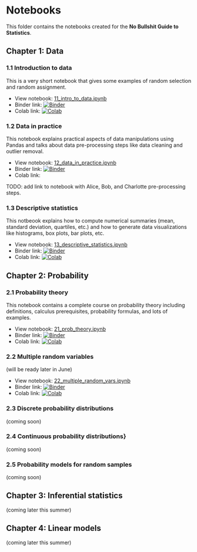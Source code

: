 Notebooks
=========

This folder contains the notebooks created for the **No Bullshit Guide to Statistics**.



## Chapter 1: Data

### 1.1 Introduction to data
This is a very short notebook that gives some examples of random selection and random assignment.

- View notebook: [11_intro_to_data.ipynb](./11_intro_to_data.ipynb)
- Binder link: 
[![Binder](https://mybinder.org/badge_logo.svg)](https://mybinder.org/v2/gh/minireference/noBSstatsnotebooks/main?labpath=notebooks%2F11_intro_to_data.ipynb)
- Colab link:
[![Colab](https://colab.research.google.com/assets/colab-badge.svg)](https://colab.research.google.com/github/minireference/noBSstatsnotebooks/blob/main/notebooks/11_intro_to_data.ipynb)




### 1.2 Data in practice

This notebook explains practical aspects of data manipulations using Pandas
and talks about data pre-processing steps like data cleaning and outlier removal.

- View notebook: [12_data_in_practice.ipynb](./12_data_in_practice.ipynb)
- Binder link: 
[![Binder](https://mybinder.org/badge_logo.svg)](https://mybinder.org/v2/gh/minireference/noBSstatsnotebooks/main?labpath=notebooks%2F12_data_in_practice.ipynb)
- Colab link:


TODO: add link to notebook with Alice, Bob, and Charlotte pre-processing steps.



### 1.3 Descriptive statistics
This notbeook explains how to compute numerical summaries (mean, standard deviation, quartiles, etc.)
and how to generate data visualizations like histograms, box plots, bar plots, etc.

- View notebook: [13_descriptive_statistics.ipynb](./13_descriptive_statistics.ipynb)
- Binder link: 
[![Binder](https://mybinder.org/badge_logo.svg)](https://mybinder.org/v2/gh/minireference/noBSstatsnotebooks/main?labpath=notebooks%2F13_descriptive_statistics.ipynb)
- Colab link:
[![Colab](https://colab.research.google.com/assets/colab-badge.svg)](https://colab.research.google.com/github/minireference/noBSstatsnotebooks/blob/main/notebooks/13_descriptive_statistics.ipynb)








## Chapter 2: Probability

### 2.1 Probability theory
This notebook contains a complete course on probability theory including definitions,
calculus prerequisites, probability formulas, and lots of examples.

- View notebook: [21_prob_theory.ipynb](./21_prob_theory.ipynb)  
- Binder link: [![Binder](https://mybinder.org/badge_logo.svg)](https://mybinder.org/v2/gh/minireference/noBSstatsnotebooks/main?labpath=notebooks%2F21_prob_theory.ipynb)
- Colab link: [![Colab](https://colab.research.google.com/assets/colab-badge.svg)](https://colab.research.google.com/github/minireference/noBSstatsnotebooks/blob/main/notebooks/21_prob_theory.ipynb)


### 2.2 Multiple random variables
(will be ready later in June)

- View notebook: [22_multiple_random_vars.ipynb](./22_multiple_random_vars.ipynb)  
- Binder link: [![Binder](https://mybinder.org/badge_logo.svg)](https://mybinder.org/v2/gh/minireference/noBSstatsnotebooks/main?labpath=notebooks%2F22_multiple_random_vars.ipynb)
- Colab link: [![Colab](https://colab.research.google.com/assets/colab-badge.svg)](https://colab.research.google.com/github/minireference/noBSstatsnotebooks/blob/main/notebooks/22_multiple_random_vars.ipynb)


### 2.3 Discrete probability distributions
(coming soon)

### 2.4 Continuous probability distributions}
(coming soon)

### 2.5 Probability models for random samples
(coming soon)











## Chapter 3: Inferential statistics
(coming later this summer)


## Chapter 4: Linear models
(coming later this summer)



